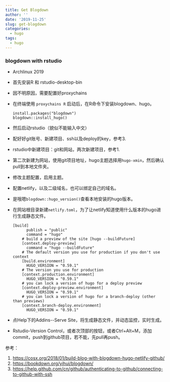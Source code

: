 ```yaml
---
title: Get Blogdown
author: ''
date: '2019-11-25'
slug: get-blogdown
categories:
  - hugo
tags:
  - hugo
---
```


### blogdown with rstudio

* Archlinux 2019

* 首先安装R 和 rstudio-desktop-bin

* 因不明原因，需要配置好proxychains

* 在终端使用 `proxychains R` 启动后，在R命令下安装blogdown、hugo。

  ```
  install.packages("blogdown")
  blogdown::install_hugo()
  ```

* 然后启动rstudio（貌似不能输入中文）

* 配好好git账号、新建项目、ssh以及deploy的key，参考3.

* rstudio中新建项目：git和网站，两次新建项目，参考1.

* 第二次新建为网站，使用git项目地址，hugo主题选择用`hugo-xmin`，然后确认pull到本地文件夹。

* 修改主题配置，启用主题。

* 配置netlify，以及二级域名，也可以绑定自己的域名。

* 是哦嗯`blogdown::hugo_version()`查看本地安装的hugo版本。

* 在网站根目录新建`netlify.toml`，为了让netlify知道使用什么版本的hugo进行生成静态文件。

  ```
  [build]
        publish = "public"
        command = "hugo"
      # build a preview of the site [hugo --buildFuture]
      [context.deploy-preview]
        command = "hugo --buildFuture"
      # The default version you use for production if you don't use context
      [build.environment]
        HUGO_VERSION = "0.59.1"
      # The version you use for production
      [context.production.environment]
        HUGO_VERSION = "0.59.1"
      # you can lock a version of hugo for a deploy preview
      [context.deploy-preview.environment]
        HUGO_VERSION = "0.59.1"
      # you can lock a version of hugo for a branch-deploy (other than previews)
      [context.branch-deploy.environment]
        HUGO_VERSION = "0.59.1"
  ```

* 点Help下的Addins--Serve Site，将生成静态文件，并动态监控，实时生成。

* Rstudio-Version Control，或者次顶部的按钮，或者Ctrl+Alt+M，添加commit，push到github项目，若不能，先pull再push。

参考：

1. https://cosx.org/2018/01/build-blog-with-blogdown-hugo-netlify-github/
2. https://bookdown.org/yihui/blogdown/
3. https://help.github.com/cn/github/authenticating-to-github/connecting-to-github-with-ssh
